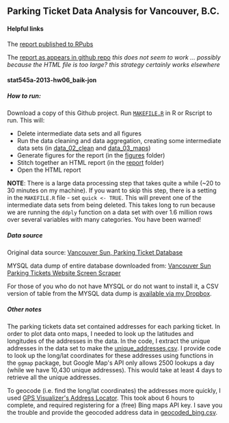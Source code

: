 ## Parking Ticket Data Analysis for Vancouver, B.C.

#### Helpful links

The [report published to RPubs](http://rpubs.com/jonnybaik/stat545a-2013-hw06_baik-jon)

The [report as appears in github repo](http://htmlpreview.github.com/?https://github.com/jonnybaik/stat545a-2013-hw06_baik-jon/blob/master/report/stat545a-2013-hw06_baik-jon.html) *this does not seem to work ... possibly because the HTML file is too large? this strategy certainly works elsewhere*

#### stat545a-2013-hw06_baik-jon


##### How to run:

Download a copy of this Github project.
Run [`MAKEFILE.R`](MAKEFILE.R) in R or Rscript to run. This will:
 * Delete intermediate data sets and all figures
 * Run the data cleaning and data aggregation, creating some intermediate data sets (in [data_02_clean](data_02_clean/) and [data_03_maps](data_03_maps))
 * Generate figures for the report (in the [figures](figures/) folder)
 * Stitch together an HTML report (in the [report](report/) folder)
 * Open the HTML report

**NOTE**: There is a large data processing step that takes quite a while (~20 to 30 minutes on my machine). 
If you want to skip this step, there is a setting in the `MAKEFILE.R` file - set `quick <- TRUE`. 
This will prevent one of the intermediate data sets from being deleted. This takes long to run because we 
are running the `ddply` function on a data set with over 1.6 million rows over several variables with many categories. You have been warned!

##### Data source

Original data source: [Vancouver Sun, Parking Ticket Database](http://www.vancouversun.com/parking/basic-search.html)

MYSQL data dump of entire database downloaded from: [Vancouver Sun Parking Tickets Website Screen Scraper](http://www.davidgrant.ca/vancouver_sun_parking_tickets_website_screen_scraper)

For those of you who do not have MYSQL or do not want to install it, a CSV version of table from the MYSQL data dump is [available via my Dropbox](https://dl.dropboxusercontent.com/u/14072013/stat545a-hw06_largeFiles/parkingtickets.csv).

##### Other notes

The parking tickets data set contained addresses for each parking ticket. In order to plot data onto maps,
I needed to look up the latitudes and longitudes of the addresses in the data. In the code, I extract the
unique addresses in the data set to make the [unique_addresses.csv](data_03_maps/unique_addresses.csv).
I provide code to look up the long/lat coordinates for these addresses using functions in the `ggmap` package,
but Google Map's API only allows 2500 lookups a day (while we have 10,430 unique addresses). This would take at 
least 4 days to retrieve all the unique addresses.

To geocode (i.e. find the long/lat coordinates) the addresses more quickly, I used 
[GPS Visualizer's Address Locator](http://www.gpsvisualizer.com/geocoder/).
This took about 6 hours to complete, and required registering for a (free) Bing maps API key.
I save you the trouble and provide the geocoded address data in [geocoded_bing.csv](data_03_maps/geocoded_bing.csv).
